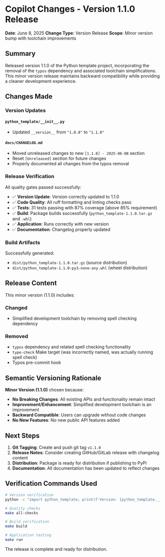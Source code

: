 # Copilot Changes - Version 1.1.0 Release

**Date**: June 8, 2025
**Change Type**: Version Release
**Scope**: Minor version bump with toolchain improvements

## Summary

Released version 1.1.0 of the Python template project, incorporating the removal of the `typos` dependency and associated toolchain simplifications. This minor version release maintains backward compatibility while providing a cleaner development experience.

## Changes Made

### Version Updates

#### `python_template/__init__.py`
- Updated `__version__` from `"1.0.0"` to `"1.1.0"`

#### `docs/CHANGELOG.md`
- Moved unreleased changes to new `[1.1.0] - 2025-06-08` section
- Reset `[Unreleased]` section for future changes
- Properly documented all changes from the typos removal

### Release Verification

All quality gates passed successfully:

- ✅ **Version Update**: Version correctly updated to 1.1.0
- ✅ **Code Quality**: All ruff formatting and linting checks pass
- ✅ **Tests**: 31 tests passing with 87% coverage (above 85% requirement)
- ✅ **Build**: Package builds successfully (`python_template-1.1.0.tar.gz` and `.whl`)
- ✅ **Application**: Runs correctly with new version
- ✅ **Documentation**: Changelog properly updated

### Build Artifacts

Successfully generated:
- `dist/python_template-1.1.0.tar.gz` (source distribution)
- `dist/python_template-1.1.0-py3-none-any.whl` (wheel distribution)

## Release Content

This minor version (1.1.0) includes:

### Changed
- Simplified development toolchain by removing spell checking dependency

### Removed
- `typos` dependency and related spell checking functionality
- `type-check` Make target (was incorrectly named, was actually running spell check)
- Typos pre-commit hook

## Semantic Versioning Rationale

**Minor Version (1.1.0)** chosen because:
- **No Breaking Changes**: All existing APIs and functionality remain intact
- **Improvement/Enhancement**: Simplified development toolchain is an improvement
- **Backward Compatible**: Users can upgrade without code changes
- **No New Features**: No new public API features added

## Next Steps

1. **Git Tagging**: Create and push git tag `v1.1.0`
2. **Release Notes**: Consider creating GitHub/GitLab release with changelog content
3. **Distribution**: Package is ready for distribution if publishing to PyPI
4. **Documentation**: All documentation has been updated to reflect changes

## Verification Commands Used

```bash
# Version verification
python -c "import python_template; print(f'Version: {python_template.__version__}')"

# Quality checks
make all-checks

# Build verification
make build

# Application testing
make run
```

The release is complete and ready for distribution.
